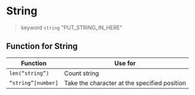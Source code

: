 # String

> keyword `string`
> "PUT_STRING_IN_HERE"

## Function for String

|Function|Use for|
|---|---|
|`len(“string”)`| Count string |
|`“string”[number]`|Take the character at the specified position|
